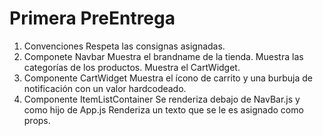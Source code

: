 # Primera PreEntrega

1. Convenciones
Respeta las consignas asignadas.
2. Componete Navbar
Muestra el brandname de la tienda. Muestra las categorías de los productos. Muestra el CartWidget.
3. Componente CartWidget
Muestra el ícono de carrito y una burbuja de notificación con un valor hardcodeado.
4. Componente ItemListContainer
Se renderiza debajo de NavBar.js y como hijo de App.js Renderiza un texto que se le es asignado como props.
